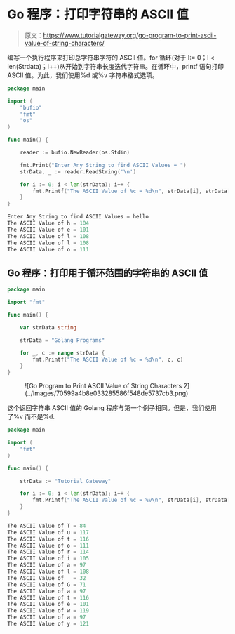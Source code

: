 # Go 程序：打印字符串的 ASCII 值

> 原文：<https://www.tutorialgateway.org/go-program-to-print-ascii-value-of-string-characters/>

编写一个执行程序来打印总字符串字符的 ASCII 值。for 循环(对于 I:= 0；I < len(Strdata)；i++)从开始到字符串长度迭代字符串。在循环中，printf 语句打印 ASCII 值。为此，我们使用%d 或%v 字符串格式选项。

```go
package main

import (
    "bufio"
    "fmt"
    "os"
)

func main() {

    reader := bufio.NewReader(os.Stdin)

    fmt.Print("Enter Any String to find ASCII Values = ")
    strData, _ := reader.ReadString('\n')

    for i := 0; i < len(strData); i++ {
        fmt.Printf("The ASCII Value of %c = %d\n", strData[i], strData[i])
    }
}
```

```go
Enter Any String to find ASCII Values = hello
The ASCII Value of h = 104
The ASCII Value of e = 101
The ASCII Value of l = 108
The ASCII Value of l = 108
The ASCII Value of o = 111
```

## Go 程序：打印用于循环范围的字符串的 ASCII 值

```go
package main

import "fmt"

func main() {

    var strData string

    strData = "Golang Programs"

    for _, c := range strData {
        fmt.Printf("The ASCII Value of %c = %d\n", c, c)
    }
}
```

<figure class="wp-block-image size-large">![Go Program to Print ASCII Value of String Characters 2](../Images/70599a4b8e033285586f548de5737cb3.png)</figure>

这个返回字符串 ASCII 值的 Golang 程序与第一个例子相同。但是，我们使用了%v 而不是%d.

```go
package main

import (
    "fmt"
)

func main() {

    strData := "Tutorial Gateway"

    for i := 0; i < len(strData); i++ {
        fmt.Printf("The ASCII Value of %c = %v\n", strData[i], strData[i])
    }
}
```

```go
The ASCII Value of T = 84
The ASCII Value of u = 117
The ASCII Value of t = 116
The ASCII Value of o = 111
The ASCII Value of r = 114
The ASCII Value of i = 105
The ASCII Value of a = 97
The ASCII Value of l = 108
The ASCII Value of   = 32
The ASCII Value of G = 71
The ASCII Value of a = 97
The ASCII Value of t = 116
The ASCII Value of e = 101
The ASCII Value of w = 119
The ASCII Value of a = 97
The ASCII Value of y = 121
```